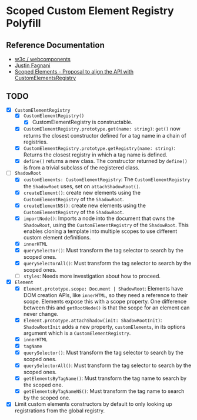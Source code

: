# Scoped Custom Element Registry Polyfill

## Reference Documentation

- [w3c / webcomponents](https://github.com/w3c/webcomponents/issues/716)
- [Justin Fagnani](https://github.com/w3c/webcomponents/pull/865/files/d724c39b6f0eb34e9c74eb6b94e1ede92ab212aa)
- [Scoped Elements - Proposal to align the API with CustomElementsRegistry](https://github.com/open-wc/open-wc/issues/1373)

## TODO

- [X] `CustomElementRegistry`
  - [X] `CustomElementRegistry()`
    - [X] CustomElementRegistry is constructable.
  - [X] `CustomElementRegistry.prototype.get(name: string)`: `get()` now returns the closest constructor defined for a tag name in a chain of registries.
  - [X] `CustomElementRegistry.prototype.getRegistry(name: string)`: Returns the closest registry in which a tag name is defined.
  - [X] `define()` returns a new class. The constructor returned by `define()` is from a trivial subclass of the registered class.

- [ ] `ShadowRoot`
  - [X] `customElements: CustomElementRegistry`: The `CustomElementRegistry` the `ShadowRoot` uses, set on `attachShadowRoot()`.
  - [X] `createElement()`: create new elements using the `CustomElementRegistry` of the `ShadowRoot`.
  - [X] `createElementNS()`: create new elements using the `CustomElementRegistry` of the `ShadowRoot`.
  - [X] `importNode()`: Imports a node into the document that owns the `ShadowRoot`, using the `CustomElementRegistry` of the `ShadowRoot`. This enables cloning a template into multiple scopes to use different custom element definitions.
  - [X] `innerHTML`
  - [X] `querySelector()`: Must transform the tag selector to search by the scoped ones.
  - [X] `querySelectorAll()`: Must transform the tag selector to search by the scoped ones.
  - [ ] `styles`: Needs more investigation about how to proceed.

- [X] `Element`
  - [X] `Element.prototype.scope: Document | ShadowRoot`: Elements have DOM creation APIs, like `innerHTML`, so they need a reference to their scope. Elements expose this with a scope property. One difference between this and `getRootNode()` is that the scope for an element can never change.
  - [X] `Element.prototype.attachShadow(init: ShadowRootInit)`: `ShadowRootInit` adds a new property, `customElements`, in its options argument which is a `CustomElementRegistry`.
  - [X] `innerHTML`
  - [X] `tagName`
  - [X] `querySelector()`: Must transform the tag selector to search by the scoped ones.
  - [X] `querySelectorAll()`: Must transform the tag selector to search by the scoped ones.
  - [X] `getElementsByTagName()`: Must transform the tag name to search by the scoped one.
  - [X] `getElementsByTagNameNS()`: Must transform the tag name to search by the scoped one.

- [X] Limit custom elements constructors by default to only looking up registrations from the global registry.
